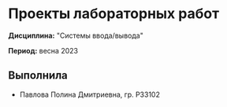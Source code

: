 # Проекты лабораторных работ

**Дисциплина:** "Системы ввода/вывода"

**Период:** весна 2023

## Выполнила

- Павлова Полина Дмитриевна, гр. P33102
